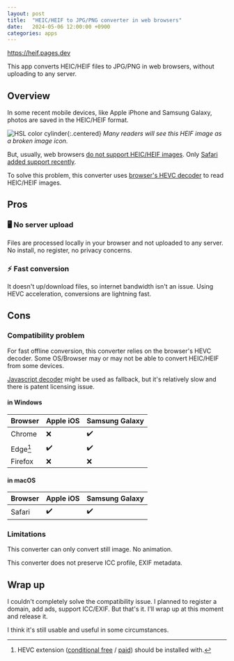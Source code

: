 ```yaml
---
layout: post
title:  "HEIC/HEIF to JPG/PNG converter in web browsers"
date:   2024-05-06 12:00:00 +0900
categories: apps
---
```


<https://heif.pages.dev>

This app converts HEIC/HEIF files to JPG/PNG in web browsers, without uploading to any server.


## Overview

In some recent mobile devices, like Apple iPhone and Samsung Galaxy, photos are saved in the HEIC/HEIF format.

![HSL color cylinder](/assets/202405/dwsample-heif-640.heif){:.centered}
*Many readers will see this HEIF image as a broken image icon.*

But, usually, web browsers [do not support HEIC/HEIF images](https://caniuse.com/heif). Only [Safari added support recently](https://developer.apple.com/documentation/safari-release-notes/safari-17-release-notes).

To solve this problem, this converter uses [browser's HEVC decoder](https://caniuse.com/hevc) to read HEIC/HEIF images.


## Pros

### 🖥️ No server upload

Files are processed locally in your browser and not uploaded to any server. No install, no register, no privacy concerns.


### ⚡ Fast conversion

It doesn't up/download files, so internet bandwidth isn't an issue. Using HEVC acceleration, conversions are lightning fast.
  

## Cons

### Compatibility problem

For fast offline conversion, this converter relies on the browser's HEVC decoder. Some OS/Browser may or may not be able to convert HEIC/HEIF from some devices.

[Javascript decoder](https://github.com/catdad-experiments/libheif-js) might be used as fallback, but it's relatively slow and there is patent licensing issue.


#### in Windows

Browser  | Apple iOS | Samsung Galaxy
-------- | --------- | --------------
Chrome   | ❌        | ✔️
Edge[^1] | ✔️        | ✔️
Firefox  | ❌        | ❌

[^1]: HEVC extension ([conditional free](https://apps.microsoft.com/detail/9n4wgh0z6vhq) / [paid](https://apps.microsoft.com/detail/9nmzlz57r3t7)) should be installed with.

#### in macOS

Browser | Apple iOS | Samsung Galaxy
------- | --------- | --------------
Safari  | ✔️        | ✔️


### Limitations

This converter can only convert still image. No animation.

This converter does not preserve ICC profile, EXIF metadata.


## Wrap up

I couldn't completely solve the compatibility issue. I planned to register a domain, add ads, support ICC/EXIF. But that's it. I'll wrap up at this moment and release it.

I think it's still usable and useful in some circumstances.
